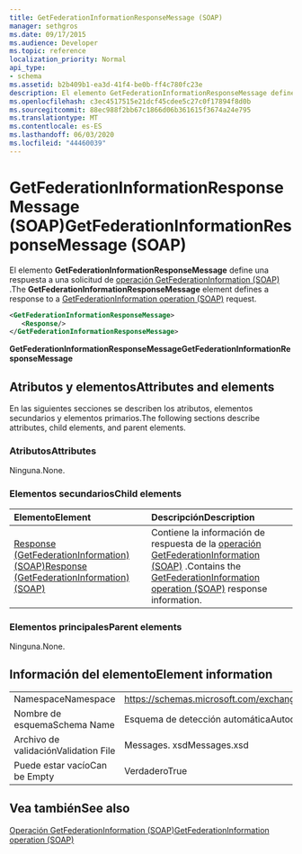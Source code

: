 ```yaml
---
title: GetFederationInformationResponseMessage (SOAP)
manager: sethgros
ms.date: 09/17/2015
ms.audience: Developer
ms.topic: reference
localization_priority: Normal
api_type:
- schema
ms.assetid: b2b409b1-ea3d-41f4-be0b-ff4c780fc23e
description: El elemento GetFederationInformationResponseMessage define una respuesta a una solicitud de operación GetFederationInformation (SOAP).
ms.openlocfilehash: c3ec4517515e21dcf45cdee5c27c0f17894f8d0b
ms.sourcegitcommit: 88ec988f2bb67c1866d06b361615f3674a24e795
ms.translationtype: MT
ms.contentlocale: es-ES
ms.lasthandoff: 06/03/2020
ms.locfileid: "44460039"
---
```

# <a name="getfederationinformationresponsemessage-soap"></a><span data-ttu-id="024f3-103">GetFederationInformationResponseMessage (SOAP)</span><span class="sxs-lookup"><span data-stu-id="024f3-103">GetFederationInformationResponseMessage (SOAP)</span></span>

<span data-ttu-id="024f3-104">El elemento **GetFederationInformationResponseMessage** define una respuesta a una solicitud de [operación GetFederationInformation (SOAP)](getfederationinformation-operation-soap.md) .</span><span class="sxs-lookup"><span data-stu-id="024f3-104">The **GetFederationInformationResponseMessage** element defines a response to a [GetFederationInformation operation (SOAP)](getfederationinformation-operation-soap.md) request.</span></span> 
  
```XML
<GetFederationInformationResponseMessage>
   <Response/>
</GetFederationInformationResponseMessage>
```

 <span data-ttu-id="024f3-105">**GetFederationInformationResponseMessage**</span><span class="sxs-lookup"><span data-stu-id="024f3-105">**GetFederationInformationResponseMessage**</span></span>
## <a name="attributes-and-elements"></a><span data-ttu-id="024f3-106">Atributos y elementos</span><span class="sxs-lookup"><span data-stu-id="024f3-106">Attributes and elements</span></span>

<span data-ttu-id="024f3-107">En las siguientes secciones se describen los atributos, elementos secundarios y elementos primarios.</span><span class="sxs-lookup"><span data-stu-id="024f3-107">The following sections describe attributes, child elements, and parent elements.</span></span>
  
### <a name="attributes"></a><span data-ttu-id="024f3-108">Atributos</span><span class="sxs-lookup"><span data-stu-id="024f3-108">Attributes</span></span>

<span data-ttu-id="024f3-109">Ninguna.</span><span class="sxs-lookup"><span data-stu-id="024f3-109">None.</span></span>
  
### <a name="child-elements"></a><span data-ttu-id="024f3-110">Elementos secundarios</span><span class="sxs-lookup"><span data-stu-id="024f3-110">Child elements</span></span>

|<span data-ttu-id="024f3-111">**Elemento**</span><span class="sxs-lookup"><span data-stu-id="024f3-111">**Element**</span></span>|<span data-ttu-id="024f3-112">**Descripción**</span><span class="sxs-lookup"><span data-stu-id="024f3-112">**Description**</span></span>|
|:-----|:-----|
|[<span data-ttu-id="024f3-113">Response (GetFederationInformation) (SOAP)</span><span class="sxs-lookup"><span data-stu-id="024f3-113">Response (GetFederationInformation) (SOAP)</span></span>](response-getfederationinformationsoap.md) <br/> |<span data-ttu-id="024f3-114">Contiene la información de respuesta de la [operación GetFederationInformation (SOAP)](getfederationinformation-operation-soap.md) .</span><span class="sxs-lookup"><span data-stu-id="024f3-114">Contains the [GetFederationInformation operation (SOAP)](getfederationinformation-operation-soap.md) response information.</span></span>  <br/> |
   
### <a name="parent-elements"></a><span data-ttu-id="024f3-115">Elementos principales</span><span class="sxs-lookup"><span data-stu-id="024f3-115">Parent elements</span></span>

<span data-ttu-id="024f3-116">Ninguna.</span><span class="sxs-lookup"><span data-stu-id="024f3-116">None.</span></span>
  
## <a name="element-information"></a><span data-ttu-id="024f3-117">Información del elemento</span><span class="sxs-lookup"><span data-stu-id="024f3-117">Element information</span></span>

|||
|:-----|:-----|
|<span data-ttu-id="024f3-118">Namespace</span><span class="sxs-lookup"><span data-stu-id="024f3-118">Namespace</span></span>  <br/> |https://schemas.microsoft.com/exchange/2010/Autodiscover  <br/> |
|<span data-ttu-id="024f3-119">Nombre de esquema</span><span class="sxs-lookup"><span data-stu-id="024f3-119">Schema Name</span></span>  <br/> |<span data-ttu-id="024f3-120">Esquema de detección automática</span><span class="sxs-lookup"><span data-stu-id="024f3-120">Autodiscover schema</span></span>  <br/> |
|<span data-ttu-id="024f3-121">Archivo de validación</span><span class="sxs-lookup"><span data-stu-id="024f3-121">Validation File</span></span>  <br/> |<span data-ttu-id="024f3-122">Messages. xsd</span><span class="sxs-lookup"><span data-stu-id="024f3-122">Messages.xsd</span></span>  <br/> |
|<span data-ttu-id="024f3-123">Puede estar vacío</span><span class="sxs-lookup"><span data-stu-id="024f3-123">Can be Empty</span></span>  <br/> |<span data-ttu-id="024f3-124">Verdadero</span><span class="sxs-lookup"><span data-stu-id="024f3-124">True</span></span>  <br/> |
   
## <a name="see-also"></a><span data-ttu-id="024f3-125">Vea también</span><span class="sxs-lookup"><span data-stu-id="024f3-125">See also</span></span>



[<span data-ttu-id="024f3-126">Operación GetFederationInformation (SOAP)</span><span class="sxs-lookup"><span data-stu-id="024f3-126">GetFederationInformation operation (SOAP)</span></span>](getfederationinformation-operation-soap.md)

